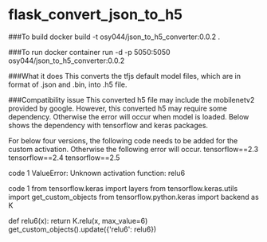 # flask_convert_json_to_h5

###To build
docker build -t osy044/json_to_h5_converter:0.0.2 .

###To run
docker container run -d -p 5050:5050 osy044/json_to_h5_converter:0.0.2

###What it does
This converts the tfjs default model files, which are in format of .json and .bin, into .h5 file. 

###Compatibility issue
This converted h5 file may include the mobilenetv2 provided by google. However, this converted h5 may require some dependency. Otherwise the error will occur when model is loaded. Below shows the dependency with tensorflow and keras packages.

For below four versions, the following code needs to be added for the custom activation. Otherwise the following error will occur.
tensorflow==2.3
tensorflow==2.4
tensorflow==2.5

code 1
ValueError: Unknown activation function: relu6

code 1
from tensorflow.keras import layers
from tensorflow.keras.utils import get_custom_objects
from tensorflow.python.keras import backend as K

def relu6(x):
  return K.relu(x, max_value=6)
get_custom_objects().update({'relu6': relu6})
